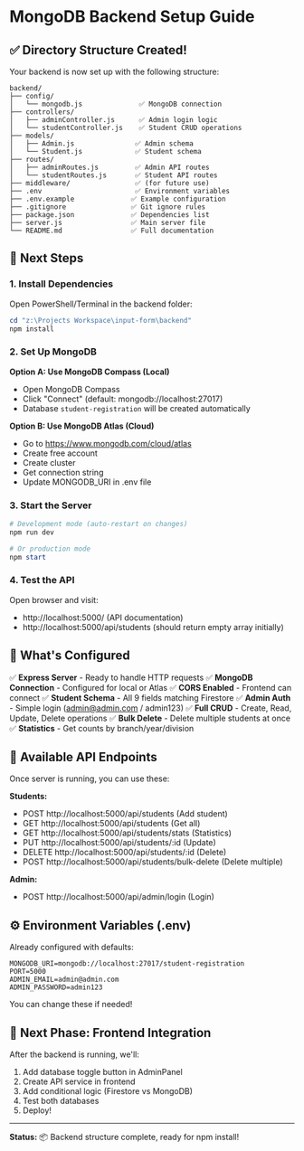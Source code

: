 # MongoDB Backend Setup Guide

## ✅ Directory Structure Created!

Your backend is now set up with the following structure:

```
backend/
├── config/
│   └── mongodb.js              ✅ MongoDB connection
├── controllers/
│   ├── adminController.js      ✅ Admin login logic
│   └── studentController.js    ✅ Student CRUD operations
├── models/
│   ├── Admin.js               ✅ Admin schema
│   └── Student.js             ✅ Student schema
├── routes/
│   ├── adminRoutes.js         ✅ Admin API routes
│   └── studentRoutes.js       ✅ Student API routes
├── middleware/                ✅ (for future use)
├── .env                       ✅ Environment variables
├── .env.example              ✅ Example configuration
├── .gitignore                ✅ Git ignore rules
├── package.json              ✅ Dependencies list
├── server.js                 ✅ Main server file
└── README.md                 ✅ Full documentation
```

## 🚀 Next Steps

### 1. Install Dependencies
Open PowerShell/Terminal in the backend folder:
```powershell
cd "z:\Projects Workspace\input-form\backend"
npm install
```

### 2. Set Up MongoDB

**Option A: Use MongoDB Compass (Local)**
- Open MongoDB Compass
- Click "Connect" (default: mongodb://localhost:27017)
- Database `student-registration` will be created automatically

**Option B: Use MongoDB Atlas (Cloud)**
- Go to https://www.mongodb.com/cloud/atlas
- Create free account
- Create cluster
- Get connection string
- Update MONGODB_URI in .env file

### 3. Start the Server
```powershell
# Development mode (auto-restart on changes)
npm run dev

# Or production mode
npm start
```

### 4. Test the API
Open browser and visit:
- http://localhost:5000/ (API documentation)
- http://localhost:5000/api/students (should return empty array initially)

## 🎯 What's Configured

✅ **Express Server** - Ready to handle HTTP requests
✅ **MongoDB Connection** - Configured for local or Atlas
✅ **CORS Enabled** - Frontend can connect
✅ **Student Schema** - All 9 fields matching Firestore
✅ **Admin Auth** - Simple login (admin@admin.com / admin123)
✅ **Full CRUD** - Create, Read, Update, Delete operations
✅ **Bulk Delete** - Delete multiple students at once
✅ **Statistics** - Get counts by branch/year/division

## 📡 Available API Endpoints

Once server is running, you can use these:

**Students:**
- POST http://localhost:5000/api/students (Add student)
- GET http://localhost:5000/api/students (Get all)
- GET http://localhost:5000/api/students/stats (Statistics)
- PUT http://localhost:5000/api/students/:id (Update)
- DELETE http://localhost:5000/api/students/:id (Delete)
- POST http://localhost:5000/api/students/bulk-delete (Delete multiple)

**Admin:**
- POST http://localhost:5000/api/admin/login (Login)

## ⚙️ Environment Variables (.env)

Already configured with defaults:
```env
MONGODB_URI=mongodb://localhost:27017/student-registration
PORT=5000
ADMIN_EMAIL=admin@admin.com
ADMIN_PASSWORD=admin123
```

You can change these if needed!

## 🔄 Next Phase: Frontend Integration

After the backend is running, we'll:
1. Add database toggle button in AdminPanel
2. Create API service in frontend
3. Add conditional logic (Firestore vs MongoDB)
4. Test both databases
5. Deploy!

---

**Status:** 📦 Backend structure complete, ready for npm install!
